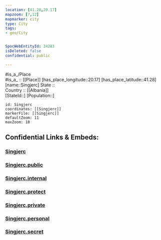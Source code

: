 ```yaml
---
location: [41.28,20.17] 
mapzoom: [7,12] 
mapmarker: city 
type: City
tags:
- geo/City


SpocWebEntityId: 34283
isDeleted: false
confidential: public

---
```

#is_a_/Place  
#is_a_ :: [[Place]] 
[has_place_longitude::20.17] 
[has_place_latitude::41.28] 
[name::Singjerc] 
State ::  
Country :: [[Albania]]  
[StateId::] 
[Population::] 



```leaflet
id: Singjerc
coordinates: [[Singjerc]] 
markerFile: [[Singjerc]] 
defaultZoom: 11 
maxZoom: 18
```


## Confidential Links & Embeds: 

### [Singjerc](/_Standards/Earth/Continent/Europe/Europe~South/Albania/Counties~Albania/Elbasan/City/Singjerc.md) 

### [Singjerc.public](/_public/Earth/Continent/Europe/Europe~South/Albania/Counties~Albania/Elbasan/City/Singjerc.public.md) 

### [Singjerc.internal](/_internal/Earth/Continent/Europe/Europe~South/Albania/Counties~Albania/Elbasan/City/Singjerc.internal.md) 

### [Singjerc.protect](/_protect/Earth/Continent/Europe/Europe~South/Albania/Counties~Albania/Elbasan/City/Singjerc.protect.md) 

### [Singjerc.private](/_private/Earth/Continent/Europe/Europe~South/Albania/Counties~Albania/Elbasan/City/Singjerc.private.md) 

### [Singjerc.personal](/_personal/Earth/Continent/Europe/Europe~South/Albania/Counties~Albania/Elbasan/City/Singjerc.personal.md) 

### [Singjerc.secret](/_secret/Earth/Continent/Europe/Europe~South/Albania/Counties~Albania/Elbasan/City/Singjerc.secret.md)

